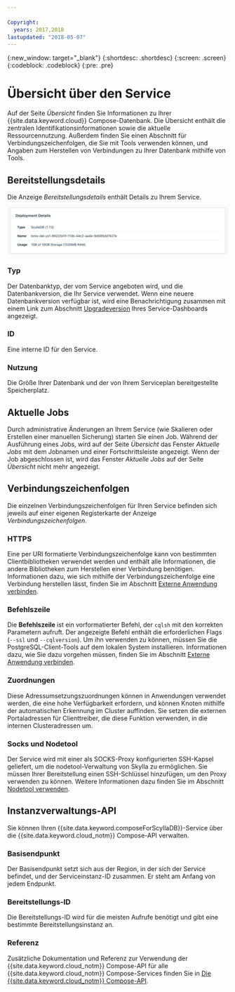 ```yaml
---

Copyright:
  years: 2017,2018
lastupdated: "2018-05-07"
---
```


{:new_window: target="_blank"}
{:shortdesc: .shortdesc}
{:screen: .screen}
{:codeblock: .codeblock}
{:pre: .pre}

# Übersicht über den Service

Auf der Seite _Übersicht_ finden Sie Informationen zu Ihrer {{site.data.keyword.cloud}} Compose-Datenbank. Die Übersicht enthält die zentralen Identifikationsinformationen sowie die aktuelle Ressourcennutzung. Außerdem finden Sie einen Abschnitt für Verbindungszeichenfolgen, die Sie mit Tools verwenden können, und Angaben zum Herstellen von Verbindungen zu Ihrer Datenbank mithilfe von Tools.

## Bereitstellungsdetails

Die Anzeige _Bereitstellungsdetails_ enthält Details zu Ihrem Service.

![Bereitstellungsdetails](./images/scylla-deployment-details.png "Ansicht der Anzeige 'Bereitstellungsdetails'")

### Typ

Der Datenbanktyp, der vom Service angeboten wird, und die Datenbankversion, die Ihr Service verwendet. Wenn eine neuere Datenbankversion verfügbar ist, wird eine Benachrichtigung zusammen mit einem Link zum Abschnitt [Upgradeversion](/docs/services/ComposeForScyllaDB/dashboard-settings.html#upgrade-version) Ihres Service-Dashboards angezeigt.

### ID

Eine interne ID für den Service.

### Nutzung

Die Größe Ihrer Datenbank und der von Ihrem Serviceplan bereitgestellte Speicherplatz.

## Aktuelle Jobs

Durch administrative Änderungen an Ihrem Service (wie Skalieren oder Erstellen einer manuellen Sicherung) starten Sie einen Job. Während der Ausführung eines Jobs, wird auf der Seite _Übersicht_ das Fenster _Aktuelle Jobs_ mit dem Jobnamen und einer Fortschrittsleiste angezeigt. Wenn der Job abgeschlossen ist, wird das Fenster _Aktuelle Jobs_ auf der Seite _Übersicht_ nicht mehr angezeigt.

## Verbindungszeichenfolgen

Die einzelnen Verbindungszeichenfolgen für Ihren Service befinden sich jeweils auf einer eigenen Registerkarte der Anzeige _Verbindungszeichenfolgen_.

### HTTPS

Eine per URI formatierte Verbindungszeichenfolge kann von bestimmten Clientbibliotheken verwendet werden und enthält alle Informationen, die andere Bibliotheken zum Herstellen einer Verbindung benötigen. Informationen dazu, wie sich mithilfe der Verbindungszeichenfolge eine Verbindung herstellen lässt, finden Sie im Abschnitt [Externe Anwendung verbinden](./connecting-external.html).

### Befehlszeile

Die **Befehlszeile** ist ein vorformatierter Befehl, der `cqlsh` mit den korrekten Parametern aufruft. Der angezeigte Befehl enthält die erforderlichen Flags (`--ssl` und `--cqlversion`).  Um ihn verwenden zu können, müssen Sie die PostgreSQL-Client-Tools auf dem lokalen System installieren. Informationen dazu, wie Sie dazu vorgehen müssen, finden Sie im Abschnitt [Externe Anwendung verbinden](./connecting-external.html).

### Zuordnungen
Diese Adressumsetzungszuordnungen können in Anwendungen verwendet werden, die eine hohe Verfügbarkeit erfordern, und können Knoten mithilfe der automatischen Erkennung im Cluster auffinden. Sie setzen die externen Portaladressen für Clienttreiber, die diese Funktion verwenden, in die internen Clusteradressen um.

### Socks und Nodetool
Der Service wird mit einer als SOCKS-Proxy konfigurierten SSH-Kapsel geliefert, um die nodetool-Verwaltung von Skylla zu ermöglichen. Sie müssen Ihrer Bereitstellung einen SSH-Schlüssel hinzufügen, um den Proxy verwenden zu können. Weitere Informationen dazu finden Sie im Abschnitt [Nodetool verwenden](./scylla-nodetool.html).


## Instanzverwaltungs-API

Sie können Ihren {{site.data.keyword.composeForScyllaDB}}-Service über die {{site.data.keyword.cloud_notm}} Compose-API verwalten.

### Basisendpunkt

Der Basisendpunkt setzt sich aus der Region, in der sich der Service befindet, und der Serviceinstanz-ID zusammen. Er steht am Anfang von jedem Endpunkt.

### Bereitstellungs-ID

Die Bereitstellungs-ID wird für die meisten Aufrufe benötigt und gibt eine bestimmte Bereitstellungsinstanz an.

### Referenz

Zusätzliche Dokumentation und Referenz zur Verwendung der {{site.data.keyword.cloud_notm}} Compose-API für alle {{site.data.keyword.cloud_notm}} Compose-Services finden Sie in [Die {{site.data.keyword.cloud_notm}} Compose-API](https://www.compose.com/articles/the-ibm-cloud-compose-api/).
